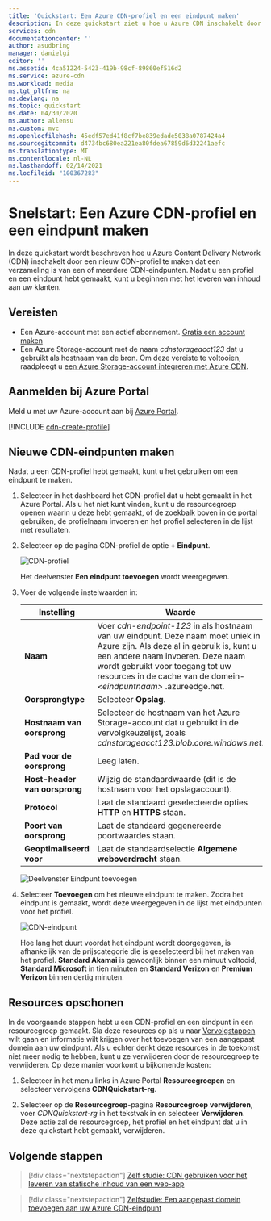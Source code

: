 ```yaml
---
title: 'Quickstart: Een Azure CDN-profiel en een eindpunt maken'
description: In deze quickstart ziet u hoe u Azure CDN inschakelt door een nieuw CDN-profiel en CDN-eindpunt te maken.
services: cdn
documentationcenter: ''
author: asudbring
manager: danielgi
editor: ''
ms.assetid: 4ca51224-5423-419b-98cf-89860ef516d2
ms.service: azure-cdn
ms.workload: media
ms.tgt_pltfrm: na
ms.devlang: na
ms.topic: quickstart
ms.date: 04/30/2020
ms.author: allensu
ms.custom: mvc
ms.openlocfilehash: 45edf57ed41f8cf7be839edade5038a0787424a4
ms.sourcegitcommit: d4734bc680ea221ea80fdea67859d6d32241aefc
ms.translationtype: MT
ms.contentlocale: nl-NL
ms.lasthandoff: 02/14/2021
ms.locfileid: "100367283"
---
```

# <a name="quickstart-create-an-azure-cdn-profile-and-endpoint"></a>Snelstart: Een Azure CDN-profiel en een eindpunt maken

In deze quickstart wordt beschreven hoe u Azure Content Delivery Network (CDN) inschakelt door een nieuw CDN-profiel te maken dat een verzameling is van een of meerdere CDN-eindpunten. Nadat u een profiel en een eindpunt hebt gemaakt, kunt u beginnen met het leveren van inhoud aan uw klanten.

## <a name="prerequisites"></a>Vereisten

- Een Azure-account met een actief abonnement. [Gratis een account maken](https://azure.microsoft.com/free/?ref=microsoft.com&utm_source=microsoft.com&utm_medium=docs&utm_campaign=visualstudio)
- Een Azure Storage-account met de naam *cdnstorageacct123* dat u gebruikt als hostnaam van de bron. Om deze vereiste te voltooien, raadpleegt u [een Azure Storage-account integreren met Azure CDN](cdn-create-a-storage-account-with-cdn.md).

## <a name="sign-in-to-the-azure-portal"></a>Aanmelden bij Azure Portal

Meld u met uw Azure-account aan bij [Azure Portal](https://portal.azure.com).

[!INCLUDE [cdn-create-profile](../../includes/cdn-create-profile.md)]

## <a name="create-a-new-cdn-endpoint"></a>Nieuwe CDN-eindpunten maken

Nadat u een CDN-profiel hebt gemaakt, kunt u het gebruiken om een eindpunt te maken.

1. Selecteer in het dashboard het CDN-profiel dat u hebt gemaakt in het Azure Portal. Als u het niet kunt vinden, kunt u de resourcegroep openen waarin u deze hebt gemaakt, of de zoekbalk boven in de portal gebruiken, de profielnaam invoeren en het profiel selecteren in de lijst met resultaten.
   
1. Selecteer op de pagina CDN-profiel de optie **+ Eindpunt**.
   
    ![CDN-profiel](./media/cdn-create-new-endpoint/cdn-select-endpoint.png)
   
    Het deelvenster **Een eindpunt toevoegen** wordt weergegeven.

3. Voer de volgende instelwaarden in:

    | Instelling | Waarde |
    | ------- | ----- |
    | **Naam** | Voer *cdn-endpoint-123* in als hostnaam van uw eindpunt. Deze naam moet uniek in Azure zijn. Als deze al in gebruik is, kunt u een andere naam invoeren. Deze naam wordt gebruikt voor toegang tot uw resources in de cache van de domein- _&lt;eindpuntnaam&gt;_ .azureedge.net.|
    | **Oorsprongtype** | Selecteer **Opslag**. | 
    | **Hostnaam van oorsprong** | Selecteer de hostnaam van het Azure Storage-account dat u gebruikt in de vervolgkeuzelijst, zoals *cdnstorageacct123.blob.core.windows.net*. |
    | **Pad voor de oorsprong** | Leeg laten. |
    | **Host-header van oorsprong** | Wijzig de standaardwaarde (dit is de hostnaam voor het opslagaccount). |  
    | **Protocol** | Laat de standaard geselecteerde opties **HTTP** en **HTTPS** staan. |
    | **Poort van oorsprong** | Laat de standaard gegenereerde poortwaardes staan. | 
    | **Geoptimaliseerd voor** | Laat de standaardselectie **Algemene weboverdracht** staan. |

    ![Deelvenster Eindpunt toevoegen](./media/cdn-create-new-endpoint/cdn-add-endpoint.png)

3. Selecteer **Toevoegen** om het nieuwe eindpunt te maken. Zodra het eindpunt is gemaakt, wordt deze weergegeven in de lijst met eindpunten voor het profiel.
    
   ![CDN-eindpunt](./media/cdn-create-new-endpoint/cdn-endpoint-success.png)
    
   Hoe lang het duurt voordat het eindpunt wordt doorgegeven, is afhankelijk van de prijscategorie die is geselecteerd bij het maken van het profiel. **Standard Akamai** is gewoonlijk binnen een minuut voltooid, **Standard Microsoft** in tien minuten en **Standard Verizon** en **Premium Verizon** binnen dertig minuten.

## <a name="clean-up-resources"></a>Resources opschonen

In de voorgaande stappen hebt u een CDN-profiel en een eindpunt in een resourcegroep gemaakt. Sla deze resources op als u naar [Vervolgstappen](#next-steps) wilt gaan en informatie wilt krijgen over het toevoegen van een aangepast domein aan uw eindpunt. Als u echter denkt deze resources in de toekomst niet meer nodig te hebben, kunt u ze verwijderen door de resourcegroep te verwijderen. Op deze manier voorkomt u bijkomende kosten:

1. Selecteer in het menu links in Azure Portal **Resourcegroepen** en selecteer vervolgens **CDNQuickstart-rg**.

2. Selecteer op de **Resourcegroep**-pagina **Resourcegroep verwijderen**, voer *CDNQuickstart-rg* in het tekstvak in en selecteer **Verwijderen**. Deze actie zal de resourcegroep, het profiel en het eindpunt dat u in deze quickstart hebt gemaakt, verwijderen.

## <a name="next-steps"></a>Volgende stappen

> [!div class="nextstepaction"]
> [Zelf studie: CDN gebruiken voor het leveren van statische inhoud van een web-app](cdn-add-to-web-app.md)

> [!div class="nextstepaction"]
> [Zelfstudie: Een aangepast domein toevoegen aan uw Azure CDN-eindpunt](cdn-map-content-to-custom-domain.md)
